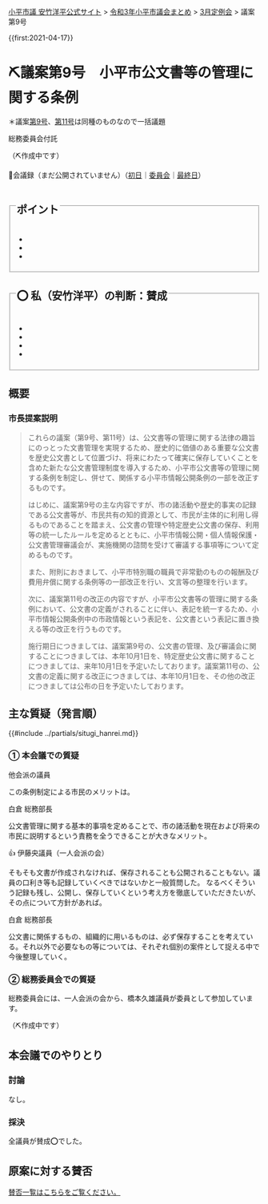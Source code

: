 <p class="breadcrumbs"><a href="https://yasutakeyohei.com/">小平市議 安竹洋平公式サイト</a> > <a href="../index.md">令和3年小平市議会まとめ</a> > <a href="./index.md">3月定例会</a> > 議案第9号</p>

{{first:2021-04-17}}

# ⛏️議案第9号　小平市公文書等の管理に関する条例

＊議案[第9号](./gian-9.md)、[第11号](gian-11.md)は同種のものなので一括議題

<i class="fa fa-gavel" aria-hidden="true"></i> 総務委員会付託

（⛏️作成中です）

<p class="read-kaigiroku">📄会議録（まだ公開されていません）（<a href="https://ssp.kaigiroku.net/tenant/kodaira/SpTop.html">初日</a>｜<a href="https://ssp.kaigiroku.net/tenant/kodaira/SpTop.html">委員会</a>｜<a href="https://ssp.kaigiroku.net/tenant/kodaira/SpTop.html">最終日</a>）</p>

<fieldset class="point">
  <legend>
    <h2> ポイント </h2>
  </legend>
  <ul>
    <li class="chk"></li>
    <li class="chk"></li>
    <li class="chk"></li>
  </ul>
</fieldset>

<fieldset class="sanpi">
  <legend>
    <h2>⭕️ 私（安竹洋平）の判断：賛成 </h2>
  </legend>
  <ul>
    <li></li>
    <li class="ng"></li>
    <li class="ng"></li>
    <li class="ng"></li>
  </ul>
</fieldset>

## 概要

### 市長提案説明

> これらの議案（第9号、第11号）は、公文書等の管理に関する法律の趣旨にのっとった文書管理を実現するため、歴史的に価値のある重要な公文書を歴史公文書として位置づけ、将来にわたって確実に保存していくことを含めた新たな公文書管理制度を導入するため、小平市公文書等の管理に関する条例を制定し、併せて、関係する小平市情報公開条例の一部を改正するものです。
>
> はじめに、議案第9号の主な内容ですが、市の諸活動や歴史的事実の記録である公文書等が、市民共有の知的資源として、市民が主体的に利用し得るものであることを踏まえ、公文書の管理や特定歴史公文書の保存、利用等の統一したルールを定めるとともに、小平市情報公開・個人情報保護・公文書管理審議会が、実施機関の諮問を受けて審議する事項等について定めるものです。
>
> また、附則におきまして、小平市特別職の職員で非常勤のものの報酬及び費用弁償に関する条例等の一部改正を行い、文言等の整理を行います。
>
> 次に、議案第11号の改正の内容ですが、小平市公文書等の管理に関する条例において、公文書の定義がされることに伴い、表記を統一するため、小平市情報公開条例中の市政情報という表記を、公文書という表記に置き換える等の改正を行うものです。
>
> 施行期日につきましては、議案第9号の、公文書の管理、及び審議会に関することにつきましては、本年10月1日を、特定歴史公文書に関することにつきましては、来年10月1日を予定いたしております。議案第11号の、公文書の定義に関する改正につきましては、本年10月1日を、その他の改正につきましては公布の日を予定いたしております。

## 主な質疑（発言順）
{{#include ../partials/situgi_hanrei.md}}

### ① 本会議での質疑

<div class="balloon bl-left">他会派の議員<br><div>

この条例制定による市民のメリットは。

</div></div>

<div class="balloon bl-right">白倉 総務部長<br><div>

公文書管理に関する基本的事項を定めることで、市の諸活動を現在および将来の市民に説明するという責務を全うできることが大きなメリット。

</div></div>

<div class="balloon bl-left">👍 伊藤央議員（一人会派の会）<br><div>

そもそも文書が作成されなければ、保存されることも公開されることもない。議員の口利き等も記録していくべきではないかと一般質問した。
なるべくそういう記録も残し、公開し、保存していくという考え方を徹底していただきたいが、その点について方針があれば。

</div></div>

<div class="balloon bl-right">白倉 総務部長<br><div>

公文書に関係するもの、組織的に用いるものは、必ず保存することを考えている。それ以外で必要なもの等については、それぞれ個別の案件として捉える中で今後整理していく。

</div></div>

### ② 総務委員会での質疑

総務委員会には、一人会派の会から、橋本久雄議員が委員として参加しています。

（⛏️作成中です）

## 本会議でのやりとり

### 討論

なし。

### 採決

全議員が賛成⭕️でした。


## 原案に対する賛否
[賛否一覧はこちらをご覧ください。](../kekka-ichiran.md#賛否)


